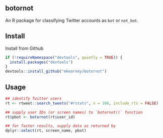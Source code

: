 
botornot
--------

An R package for classifying Twitter accounts as `bot` or `not_bot`.

Install
-------

Install from Github

``` r
if (!requireNamespace("devtools", quietly = TRUE)) {
  install.packages("devtools")
}
devtools::install_github("mkearney/botornot")
```

Usage
-----

``` r
## identify Twitter users
rt <- rtweet::search_tweets("#rstats", n = 100, include_rts = FALSE)

## supply user IDs (or screen names) to `botornot()` function
rt$pbot <- botornot(rt$user_id)

## for faster results, supply data as returned by 
dplyr::select(rt, screen_name, pbot)
```

